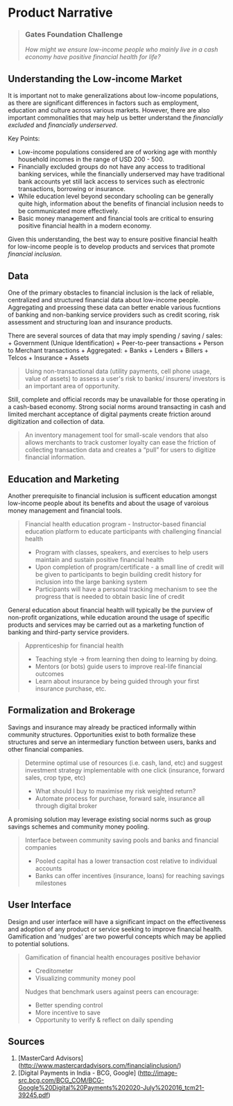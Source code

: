 # Product Narrative

> ### Gates Foundation Challenge
>
> _How might we ensure low-income people who mainly live in a cash economy have
> positive financial health for life?_


## Understanding the Low-income Market

It is important not to make generalizations about low-income populations, as there are significant differences in factors such as employment, education and culture across various markets. However, there are also important commonalities that may help us better understand the *financially excluded* and *financially underserved*.

Key Points:
+ Low-income populations considered are of working age with monthly household incomes in the range of USD 200 - 500.
+ Financially excluded groups do not have any access to traditional banking services, while the financially underserved may have traditional bank accounts yet still lack access to services such as electronic transactions, borrowing or insurance.
+ While education level beyond secondary schooling can be generally quite high, information about the benefits of financial inclusion needs to be communicated more effectively.
+ Basic money management and financial tools are critical to ensuring positive financial health in a modern economy.

Given this understanding, the best way to ensure positive financial health for low-income people is to develop products and services that promote *financial inclusion*.


## Data

One of the primary obstacles to financial inclusion is the lack of reliable, centralized and structured financial data about low-income people. Aggregating and proessing these data can better enable various fucntions of banking and non-banking service providers such as credit scoring, risk assessment and structuring loan and insurance products.

There are several sources of data that may imply spending / saving / sales:
	+	Government (Unique Identification)
	+	Peer-to-peer transactions
	+	Person to Merchant transactions
	+	Aggregated:
		+	Banks
		+	Lenders
		+	Billers
		+	Telcos
		+	Insurance
		+	Assets

> Using non-transactional data (utility payments, cell phone usage, value of assets) to
> assess a user's risk to banks/ insurers/ investors is an important area of opportunity.

Still, complete and official records may be unavailable for those operating in a cash-based economy. Strong social norms around transacting in cash and limited merchant acceptance of digital payments create friction around digitization and collection of data.

> An inventory management tool for small-scale vendors that also allows merchants to track
> customer loyalty can ease the friction of collecting transaction data and creates a “pull”
> for users to digitize financial information.


## Education and Marketing

Another prerequisite to financial inclusion is sufficent education amongst low-income people about its benefits and about the usage of varoious money management and financial tools. 

> Financial health education program - Instructor-based financial education platform to
> educate participants with challenging financial health
> +	Program with classes, speakers, and exercises to help users maintain and
>	sustain positive financial health
> +	Upon completion of program/certificate - a small line of credit will be given
>	to participants to begin building credit history for inclusion into the large
>	banking system
> +	Participants will have a personal tracking mechanism to see the progress that
>	is needed to obtain basic line of credit

General education about financial health will typically be the purview of non-profit organizations, while education around the usage of specific products and services may be carried out as a marketing function of banking and third-party service providers.

> Apprenticeship for financial health
> +	Teaching style → from learning then doing to learning by doing.
> +	Mentors (or bots) guide users to improve real-life financial outcomes
> +	Learn about insurance by being guided through your first insurance purchase, etc.


## Formalization and Brokerage

Savings and insurance may already be practiced informally within community structures. Opportunities exist to both formalize these structures and serve an intermediary function between users, banks and other financial companies.

> Determine optimal use of resources (i.e. cash, land, etc) and suggest investment strategy
> implementable with one click (insurance, forward sales, crop type, etc)
> +	What should I buy to maximise my risk weighted return?
> +	Automate process for purchase, forward sale, insurance all through digital broker

A promising solution may leverage existing social norms such as group savings schemes and community money pooling.

> Interface between community saving pools and banks and financial companies
> + Pooled capital has a lower transaction cost relative to individual accounts
> +	Banks can offer incentives (insurance, loans) for reaching savings milestones


## User Interface

Design and user interface will have a significant impact on the effectiveness and adoption of any product or service seeking to improve financial health. Gamification and 'nudges' are two powerful concepts which may be applied to potential solutions.

> Gamification of financial health encourages positive behavior
> +	Creditometer
> + Visualizing community money pool
>
> Nudges that benchmark users against peers can encourage:
> +	Better spending control
> +	More incentive to save
> +	Opportunity to verify & reflect on daily spending



## Sources
1. [MasterCard Advisors] (http://www.mastercardadvisors.com/financialinclusion/)
2. [Digital Payments in India - BCG, Google] (http://image-src.bcg.com/BCG_COM/BCG-Google%20Digital%20Payments%202020-July%202016_tcm21-39245.pdf)



